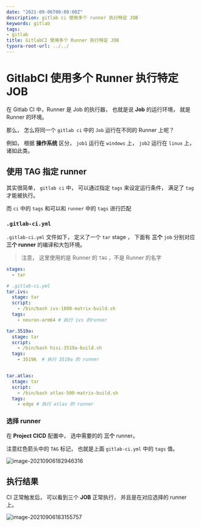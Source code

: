```yaml
---
date: "2021-09-06T00:00:00Z"
description: gitlab ci 使用多个 runner 执行特定 JOB
keywords: gitlab
tags:
- gitlab
title: GitlabCI 使用多个 Runner 执行特定 JOB
typora-root-url: ../../
---
```


# GitlabCI 使用多个 Runner 执行特定 JOB

在 Gitlab CI 中，Runner 是 Job 的执行器， 也就是说 **Job** 的运行环境， 就是 Runner 的环境。

那么， 怎么将同一个 `gitlab ci` 中的  `Job`  运行在不同的 Runner 上呢？

例如， 根据 **操作系统** 区分， `job1` 运行在 `windows` 上， `job2` 运行在 `linux` 上， 诸如此类。



## 使用 TAG 指定 runner

其实很简单， `gitlab ci` 中， 可以通过指定 `tags` 来设定运行条件， 满足了 `tag` 才能被执行。 

而 `ci` 中的 `tags` 和可以和 `runner` 中的 `tags` 进行匹配



### `.gitlab-ci.yml`

`.gitlab-ci.yml` 文件如下， 定义了一个 `tar` stage ， 下面有 **三个** `job` 分别对应 **三个 runner** 的编译和大包环境。

> 注意， 这里使用的是 Runner 的 `TAG` ，不是 Runner 的名字

```yaml
stages:
  - tar

# .gitlab-ci.yml
tar.ivs:
  stage: tar
  script:
    - /bin/bash ivs-1800-matrix-build.sh
  tags:
    - neuron-arm64 # 执行 ivs 的runner

tar.3519a:
  stage: tar
  script:
    - /bin/bash hisi-3519a-build.sh
  tags:
    - 3519A  # 执行 3519a 的 runner


tar.atlas:
  stage: tar
  script:
    - /bin/bash atlas-500-matrix-build.sh
  tags:
    - edge # 执行 atlas 的 runner

```



### 选择 runner

在 **Project CICD** 配置中， 选中需要的的 **三个** runner。

注意红色箭头中的 `TAG` 标记， 也就是上面 `gitlab-ci.yml` 中的 `tags` 值。



![image-20210906182946316](/assets/img/post/2021/2021-09-06-gitlab-ci-under-multiple-runners/image-20210906182946316.png)



## 执行结果

CI 正常触发后， 可以看到三个 **JOB** 正常执行， 并且是在对应选择的 runner 上。



![image-20210906183155757](/assets/img/post/2021/2021-09-06-gitlab-ci-under-multiple-runners/image-20210906183155757.png)

